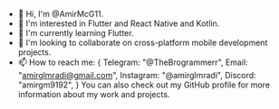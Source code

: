- 👋 Hi, I'm @AmirMcG11.
- 👀 I'm interested in Flutter and React Native and Kotlin.
- 🌱 I'm currently learning Flutter.
- 💞️ I'm looking to collaborate on cross-platform mobile development projects.
- 📫 How to reach me: {
  Telegram: "@TheBrogrammerr",
  Email: "amirglmradi@gmail.com",
  Instagram: "@amirglmradi",
  Discord: "amirgm9192",
} 
 You can also check out my GitHub profile 
 for more information about my work and projects.
<!---
AmirMcG11/AmirMcG11 is a ✨ special ✨ repository because its `README.md` (this file) appears on your GitHub profile.
You can click the Preview link to take a look at your changes.
--->
